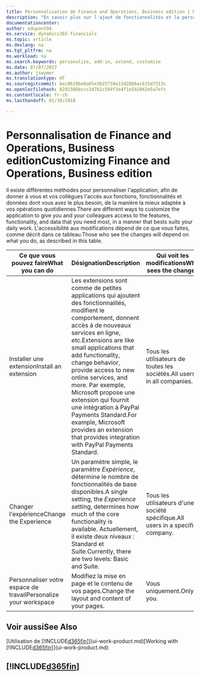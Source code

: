 ```yaml
---
title: Personnalisation de Finance and Operations, Business edition | Microsoft Docs
description: "En savoir plus sur l'ajout de fonctionnalités et la personnalisation de Finance and Operations, Business edition."
documentationcenter: 
author: edupont04
ms.service: dynamics365-financials
ms.topic: article
ms.devlang: na
ms.tgt_pltfrm: na
ms.workload: na
ms.search.keywords: personalize, add-in, extend, customize
ms.date: 07/07/2017
ms.author: jswymer
ms.translationtype: HT
ms.sourcegitcommit: bec0619be0a65e3625759e13d2866ac615d7513c
ms.openlocfilehash: 8292386bccc2d7b2c594f3e4f1e5b2042e5a7efc
ms.contentlocale: fr-ch
ms.lasthandoff: 01/30/2018

---
```

# <a name="customizing-finance-and-operations-business-edition"></a><span data-ttu-id="aefe0-103">Personnalisation de Finance and Operations, Business edition</span><span class="sxs-lookup"><span data-stu-id="aefe0-103">Customizing Finance and Operations, Business edition</span></span>
<!--NAV # Customizing Dynamics NAV -->
<span data-ttu-id="aefe0-104">Il existe différentes méthodes pour personnaliser l'application, afin de donner à vous et vos collègues l'accès aux fonctions, fonctionnalités et données dont vous avez le plus besoin, de la manière la mieux adaptée à vos opérations quotidiennes.</span><span class="sxs-lookup"><span data-stu-id="aefe0-104">There are different ways to customize the application to give you and your colleagues access to the features, functionality, and data that you need most, in a manner that bests suits your daily work.</span></span> <span data-ttu-id="aefe0-105">L'accessibilité aux modifications dépend de ce que vous faites, comme décrit dans ce tableau.</span><span class="sxs-lookup"><span data-stu-id="aefe0-105">Those who see the changes will depend on what you do, as described in this table.</span></span> 

| <span data-ttu-id="aefe0-106">Ce que vous pouvez faire</span><span class="sxs-lookup"><span data-stu-id="aefe0-106">What you can do</span></span>    |  <span data-ttu-id="aefe0-107">Désignation</span><span class="sxs-lookup"><span data-stu-id="aefe0-107">Description</span></span>  |  <span data-ttu-id="aefe0-108">Qui voit les modifications</span><span class="sxs-lookup"><span data-stu-id="aefe0-108">Who sees the changes</span></span>  |  <span data-ttu-id="aefe0-109">Plus d'informations</span><span class="sxs-lookup"><span data-stu-id="aefe0-109">More information</span></span>  |
|-----|---------------|---------|-------|
|<span data-ttu-id="aefe0-110">Installer une extension</span><span class="sxs-lookup"><span data-stu-id="aefe0-110">Install an extension</span></span>|<span data-ttu-id="aefe0-111">Les extensions sont comme de petites applications qui ajoutent des fonctionnalités, modifient le comportement, donnent accès à de nouveaux services en ligne, etc.</span><span class="sxs-lookup"><span data-stu-id="aefe0-111">Extensions are like small applications that add functionality, change behavior, provide access to new online services, and more.</span></span> <span data-ttu-id="aefe0-112">Par exemple, Microsoft propose une extension qui fournit une intégration à PayPal Payments Standard.</span><span class="sxs-lookup"><span data-stu-id="aefe0-112">For example, Microsoft provides an extension that provides integration with PayPal Payments Standard.</span></span>|<span data-ttu-id="aefe0-113">Tous les utilisateurs de toutes les sociétés.</span><span class="sxs-lookup"><span data-stu-id="aefe0-113">All users in all companies.</span></span>|[<span data-ttu-id="aefe0-114">Personnalisation à l'aide d'extensions</span><span class="sxs-lookup"><span data-stu-id="aefe0-114">Customizing Using Extensions</span></span>](ui-extensions.md)|
|<span data-ttu-id="aefe0-115">Changer l'expérience</span><span class="sxs-lookup"><span data-stu-id="aefe0-115">Change the Experience</span></span>|<span data-ttu-id="aefe0-116">Un paramètre simple, le paramètre *Expérience*, détermine le nombre de fonctionnalités de base disponibles.</span><span class="sxs-lookup"><span data-stu-id="aefe0-116">A single setting, the *Experience* setting, determines how much of the core functionality is available.</span></span> <span data-ttu-id="aefe0-117">Actuellement, il existe deux niveaux : Standard et Suite.</span><span class="sxs-lookup"><span data-stu-id="aefe0-117">Currently, there are two levels: Basic and Suite.</span></span>|<span data-ttu-id="aefe0-118">Tous les utilisateurs d'une société spécifique.</span><span class="sxs-lookup"><span data-stu-id="aefe0-118">All users in a specific company.</span></span>|[<span data-ttu-id="aefe0-119">Configuration de l'expérience Finance and Operations, Business edition pour une entreprise</span><span class="sxs-lookup"><span data-stu-id="aefe0-119">Configuring the Finance and Operations, Business edition Experience for a Company</span></span>](ui-experiences.md)|
|<span data-ttu-id="aefe0-120">Personnaliser votre espace de travail</span><span class="sxs-lookup"><span data-stu-id="aefe0-120">Personalize your workspace</span></span>|<span data-ttu-id="aefe0-121">Modifiez la mise en page et le contenu de vos pages.</span><span class="sxs-lookup"><span data-stu-id="aefe0-121">Change the layout and content of your pages.</span></span>|<span data-ttu-id="aefe0-122">Vous uniquement.</span><span class="sxs-lookup"><span data-stu-id="aefe0-122">Only you.</span></span>|[<span data-ttu-id="aefe0-123">Personnalisation de votre espace de travail</span><span class="sxs-lookup"><span data-stu-id="aefe0-123">Personalizing Your Workspace</span></span>](ui-personalization-user.md)|

## <a name="see-also"></a><span data-ttu-id="aefe0-124">Voir aussi</span><span class="sxs-lookup"><span data-stu-id="aefe0-124">See Also</span></span> 
<span data-ttu-id="aefe0-125">[Utilisation de [!INCLUDE[d365fin](includes/d365fin_md.md)]](ui-work-product.md)</span><span class="sxs-lookup"><span data-stu-id="aefe0-125">[Working with [!INCLUDE[d365fin](includes/d365fin_md.md)]](ui-work-product.md)</span></span>  

## [!INCLUDE[d365fin](includes/free_trial_md.md)]

